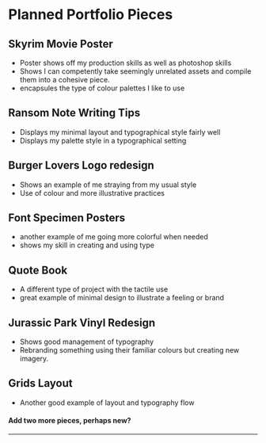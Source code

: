 # Planned Portfolio Pieces

## Skyrim Movie Poster

- Poster shows off my production skills as well as photoshop skills
- Shows I can competently take seemingly unrelated assets and compile them into a cohesive piece.
- encapsules the type of colour palettes I like to use

## Ransom Note Writing Tips

- Displays my minimal layout and typographical style fairly well
- Displays my palette style in a typographical setting

## Burger Lovers Logo redesign

- Shows an example of me straying from my usual style
- Use of colour and more illustrative practices

## Font Specimen Posters

- another example of me going more colorful when needed
- shows my skill in creating and using type

## Quote Book

- A different type of project with the tactile use
- great example of minimal design to illustrate a feeling or brand

## Jurassic Park Vinyl Redesign

- Shows good management of typography
- Rebranding something using their familiar colours but creating new imagery.

## Grids Layout

- Another good example of layout and typography flow

#### Add two more pieces, perhaps new?

---